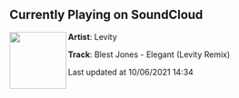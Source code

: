 ## Currently Playing on SoundCloud

[<img align="left" width="100" src="https://i1.sndcdn.com/artworks-XTyoavzyv1JfzF3d-2bzSKA-t500x500.jpg">](https://soundcloud.com/levity_music/blest-jones-elegant-levity-remix?in=weareplusplus/sets/best-electronic-288676913)

**Artist**: Levity 

**Track**: Blest Jones - Elegant (Levity Remix)

Last updated at 10/06/2021 14:34

